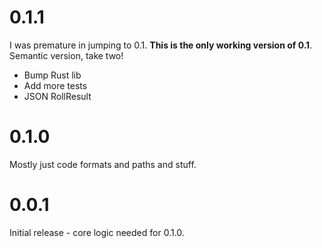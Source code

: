 # 0.1.1

I was premature in jumping to 0.1.  **This is the only working version of 0.1**.  Semantic version, take two!

* Bump Rust lib
* Add more tests
* JSON RollResult

# 0.1.0

Mostly just code formats and paths and stuff.

# 0.0.1

Initial release - core logic needed for 0.1.0.